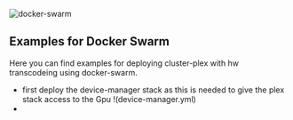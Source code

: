 ![docker-swarm](../images/docker-swarm-logo-small.png)


## Examples for Docker Swarm

Here you can find examples for deploying cluster-plex with hw transcodeing using docker-swarm. 
* first deploy the device-manager stack as this is needed to give the plex stack access to the Gpu !(device-manager.yml)
* 
